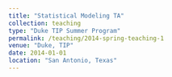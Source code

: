 ```yaml
---
title: "Statistical Modeling TA"
collection: teaching
type: "Duke TIP Summer Program"
permalink: /teaching/2014-spring-teaching-1
venue: "Duke, TIP"
date: 2014-01-01
location: "San Antonio, Texas"
---
```

